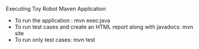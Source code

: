 Executing Toy Robot Maven Application

- To run the application : mvn exec:java
- To run test cases and create an HTML report along with javadocs: mvn site
- To run only test cases: mvn test
